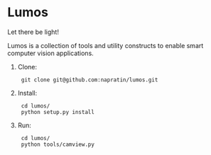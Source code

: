Lumos
=====

Let there be light!

Lumos is a collection of tools and utility constructs to enable smart computer vision applications.

1. Clone:

        git clone git@github.com:napratin/lumos.git

2. Install:

        cd lumos/
        python setup.py install

3. Run:

        cd lumos/
        python tools/camview.py
